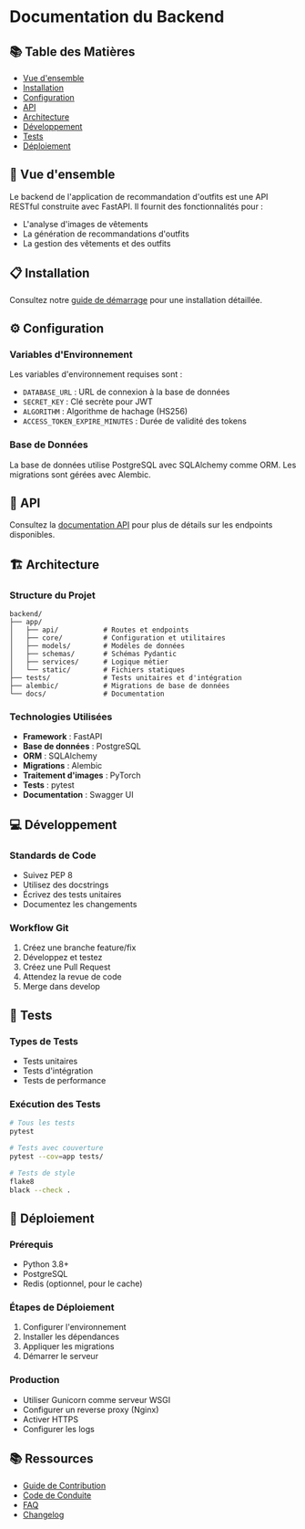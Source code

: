 # Documentation du Backend

## 📚 Table des Matières

- [Vue d'ensemble](#vue-densemble)
- [Installation](#installation)
- [Configuration](#configuration)
- [API](#api)
- [Architecture](#architecture)
- [Développement](#développement)
- [Tests](#tests)
- [Déploiement](#déploiement)

## 🚀 Vue d'ensemble

Le backend de l'application de recommandation d'outfits est une API RESTful construite avec FastAPI. Il fournit des fonctionnalités pour :
- L'analyse d'images de vêtements
- La génération de recommandations d'outfits
- La gestion des vêtements et des outfits

## 📋 Installation

Consultez notre [guide de démarrage](guides/getting-started.md) pour une installation détaillée.

## ⚙️ Configuration

### Variables d'Environnement

Les variables d'environnement requises sont :
- `DATABASE_URL` : URL de connexion à la base de données
- `SECRET_KEY` : Clé secrète pour JWT
- `ALGORITHM` : Algorithme de hachage (HS256)
- `ACCESS_TOKEN_EXPIRE_MINUTES` : Durée de validité des tokens

### Base de Données

La base de données utilise PostgreSQL avec SQLAlchemy comme ORM. Les migrations sont gérées avec Alembic.

## 🔌 API

Consultez la [documentation API](api/overview.md) pour plus de détails sur les endpoints disponibles.

## 🏗️ Architecture

### Structure du Projet

```
backend/
├── app/
│   ├── api/           # Routes et endpoints
│   ├── core/          # Configuration et utilitaires
│   ├── models/        # Modèles de données
│   ├── schemas/       # Schémas Pydantic
│   ├── services/      # Logique métier
│   └── static/        # Fichiers statiques
├── tests/             # Tests unitaires et d'intégration
├── alembic/           # Migrations de base de données
└── docs/              # Documentation
```

### Technologies Utilisées

- **Framework** : FastAPI
- **Base de données** : PostgreSQL
- **ORM** : SQLAlchemy
- **Migrations** : Alembic
- **Traitement d'images** : PyTorch
- **Tests** : pytest
- **Documentation** : Swagger UI

## 💻 Développement

### Standards de Code

- Suivez PEP 8
- Utilisez des docstrings
- Écrivez des tests unitaires
- Documentez les changements

### Workflow Git

1. Créez une branche feature/fix
2. Développez et testez
3. Créez une Pull Request
4. Attendez la revue de code
5. Merge dans develop

## 🧪 Tests

### Types de Tests

- Tests unitaires
- Tests d'intégration
- Tests de performance

### Exécution des Tests

```bash
# Tous les tests
pytest

# Tests avec couverture
pytest --cov=app tests/

# Tests de style
flake8
black --check .
```

## 🚀 Déploiement

### Prérequis

- Python 3.8+
- PostgreSQL
- Redis (optionnel, pour le cache)

### Étapes de Déploiement

1. Configurer l'environnement
2. Installer les dépendances
3. Appliquer les migrations
4. Démarrer le serveur

### Production

- Utiliser Gunicorn comme serveur WSGI
- Configurer un reverse proxy (Nginx)
- Activer HTTPS
- Configurer les logs

## 📚 Ressources

- [Guide de Contribution](CONTRIBUTING.md)
- [Code de Conduite](CODE_OF_CONDUCT.md)
- [FAQ](faq.md)
- [Changelog](changelog.md) 